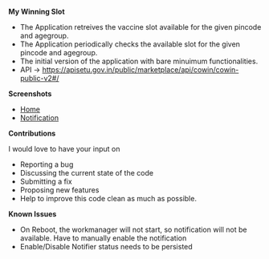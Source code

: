 **My Winning Slot**
- The Application retreives the vaccine slot available for the given pincode and agegroup.
- The Application periodically checks the available slot for the given pincode and agegroup.
- The initial version of the application with bare minuimum functionalities.
- API -> https://apisetu.gov.in/public/marketplace/api/cowin/cowin-public-v2#/


**Screenshots**
- [Home](https://gitlab.com/herle.sanjay/my-winning-slot/-/blob/master/files/home.png)
- [Notification](https://gitlab.com/herle.sanjay/my-winning-slot/-/blob/master/files/notification.png)


**Contributions**

I would love to have your input on
- Reporting a bug
- Discussing the current state of the code
- Submitting a fix
- Proposing new features
- Help to improve this code clean as much as possible. 

**Known Issues**
 - On Reboot, the workmanager will not start, so notification will not be available. Have to manually enable the notification
 - Enable/Disable Notifier status needs to be persisted
